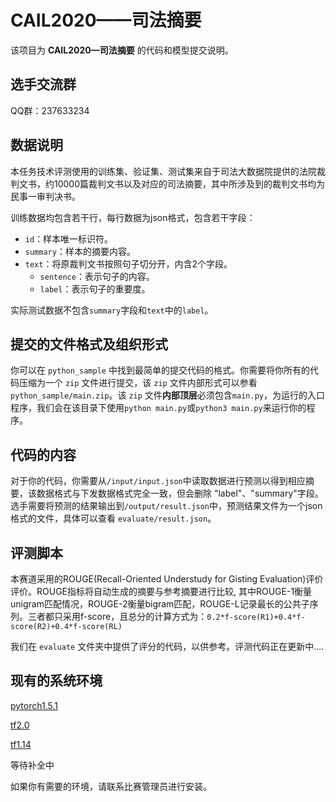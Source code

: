 # CAIL2020——司法摘要

该项目为 **CAIL2020—司法摘要** 的代码和模型提交说明。

## 选手交流群

QQ群：237633234

## 数据说明

本任务技术评测使用的训练集、验证集、测试集来自于司法大数据院提供的法院裁判文书，约10000篇裁判文书以及对应的司法摘要，其中所涉及到的裁判文书均为民事一审判决书。

训练数据均包含若干行，每行数据为json格式，包含若干字段：

* ``id``：样本唯一标识符。
* ``summary``：样本的摘要内容。
* ``text``：将原裁判文书按照句子切分开，内含2个字段。
    * ``sentence``：表示句子的内容。
    * ``label``：表示句子的重要度。

实际测试数据不包含``summary``字段和``text``中的``label``。


## 提交的文件格式及组织形式

你可以在 ``python_sample`` 中找到最简单的提交代码的格式。你需要将你所有的代码压缩为一个 ``zip`` 文件进行提交，该 ``zip`` 文件内部形式可以参看 ``python_sample/main.zip``。该 ``zip`` 文件**内部顶层**必须包含``main.py``，为运行的入口程序，我们会在该目录下使用``python main.py``或``python3 main.py``来运行你的程序。

## 代码的内容

对于你的代码，你需要从``/input/input.json``中读取数据进行预测以得到相应摘要，该数据格式与下发数据格式完全一致，但会删除 "label"、"summary"字段。选手需要将预测的结果输出到`/output/result.json`中，预测结果文件为一个json格式的文件，具体可以查看 ``evaluate/result.json``。


## 评测脚本

本赛道采用的ROUGE(Recall-Oriented Understudy for Gisting Evaluation)评价评价。ROUGE指标将自动生成的摘要与参考摘要进行比较, 其中ROUGE-1衡量unigram匹配情况，ROUGE-2衡量bigram匹配，ROUGE-L记录最长的公共子序列。三者都只采用f-score，且总分的计算方式为：```0.2*f-score(R1)+0.4*f-score(R2)+0.4*f-score(RL)```

我们在 ``evaluate`` 文件夹中提供了评分的代码，以供参考。评测代码正在更新中....

## 现有的系统环境

[pytorch1.5.1](./envs/pytorch1.5.1.md)

[tf2.0](./envs/tf2.0.md)

[tf1.14](./envs/tf1.14.md)

等待补全中

如果你有需要的环境，请联系比赛管理员进行安装。

